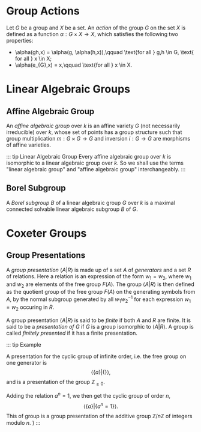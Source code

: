 # Group Actions

Let $G$ be a group and $X$ be a set. An _action_ of the group $G$ on the set $X$ is defined as a function $\alpha: G \times X \rightarrow X$, which satisfies the following two properties:
- \alpha(gh,x) = \alpha(g, \alpha(h,x)),\qquad \text{for all } g,h \in G, \text{ for all } x \in X;
- \alpha(e_{G},x) = x,\qquad \text{for all } x \in X.

# Linear Algebraic Groups

## Affine Algebraic Group

An _affine algebraic group_ over $k$ is an affine variety $G$ (not necessarily irreducible) over $k$, whose set of points has a group structure such that group multiplication $m: G \times G \rightarrow G$ and inversion $i : G \rightarrow G$ are morphisms of affine varieties.

::: tip Linear Algebraic Group
Every affine algebraic group over $k$ is isomorphic to a linear algebraic group over $k$. So we shall use the terms "linear algebraic group" and "affine algebraic group" interchangeably.
:::

## Borel Subgroup

A _Borel subgroup_ $B$ of a linear algebraic group $G$ over $k$ is a maximal connected solvable linear algebraic subgroup $B$ of $G$.

# Coxeter Groups

## Group Presentations

A _group presentation_ $\langle A | R \rangle$ is made up of a set $A$ of _generators_ and a set $R$ of relations. Here a relation is an expression of the form $w_{1} = w_{2}$, where $w_{1}$ and $w_{2}$ are elements of the free group $F(A)$. The group $\langle A | R \rangle$ is then defined as the quotient group of the free group $F(A)$ on the generating symbols from $A$, by the normal subgroup generated by all $w_{1}w_{2}^{-1}$ for each expression $w_{1} = w_{2}$ occuring in $R$.

A group presentation $\langle A | R \rangle$ is said to be _finite_ if both $A$ and $R$ are finite. It is said to be a _presentation of_ $G$ if $G$ is a group isomorphic to $\langle A | R \rangle$. A group is called _finitely presented_ if it has a finite presentation.

::: tip Example

A presentation for the cyclic group of infinite order, i.e. the free group on one generator is
$$
    \langle \{ a \} | \{ \} \rangle,
$$
and is a presentation of the group $\mathbb{Z}_{\geq 0}$.

Adding the relation $a^{n} = 1$, we then get the cyclic group of order $n$,
$$
    \langle \{a\} | \{ a^{n} = 1 \} \rangle.
$$
This of group is a group presentation of the additive group $\mathbb{Z} /n\mathbb{Z}$ of integers modulo $n$. )
:::





